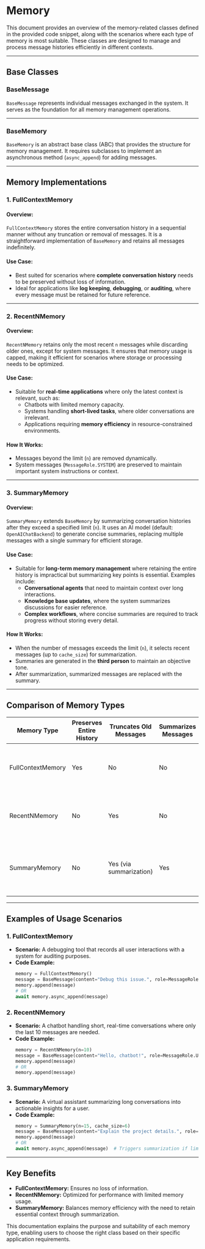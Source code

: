 # Memory

This document provides an overview of the memory-related classes defined in the provided code snippet, along with the scenarios where each type of memory is most suitable. These classes are designed to manage and process message histories efficiently in different contexts.

---

## **Base Classes**

### **BaseMessage**
`BaseMessage` represents individual messages exchanged in the system. It serves as the foundation for all memory management operations.

---

### **BaseMemory**
`BaseMemory` is an abstract base class (ABC) that provides the structure for memory management. It requires subclasses to implement an asynchronous method (`async_append`) for adding messages.

---

## **Memory Implementations**

### **1. FullContextMemory**

#### **Overview:**
`FullContextMemory` stores the entire conversation history in a sequential manner without any truncation or removal of messages. It is a straightforward implementation of `BaseMemory` and retains all messages indefinitely.

#### **Use Case:**
- Best suited for scenarios where **complete conversation history** needs to be preserved without loss of information.
- Ideal for applications like **log keeping**, **debugging**, or **auditing**, where every message must be retained for future reference.

---

### **2. RecentNMemory**

#### **Overview:**
`RecentNMemory` retains only the most recent `n` messages while discarding older ones, except for system messages. It ensures that memory usage is capped, making it efficient for scenarios where storage or processing needs to be optimized.

#### **Use Case:**
- Suitable for **real-time applications** where only the latest context is relevant, such as:
  - Chatbots with limited memory capacity.
  - Systems handling **short-lived tasks**, where older conversations are irrelevant.
  - Applications requiring **memory efficiency** in resource-constrained environments.

#### **How It Works:**
- Messages beyond the limit (`n`) are removed dynamically.
- System messages (`MessageRole.SYSTEM`) are preserved to maintain important system instructions or context.

---

### **3. SummaryMemory**

#### **Overview:**
`SummaryMemory` extends `BaseMemory` by summarizing conversation histories after they exceed a specified limit (`n`). It uses an AI model (default: `OpenAIChatBackend`) to generate concise summaries, replacing multiple messages with a single summary for efficient storage.

#### **Use Case:**
- Suitable for **long-term memory management** where retaining the entire history is impractical but summarizing key points is essential. Examples include:
  - **Conversational agents** that need to maintain context over long interactions.
  - **Knowledge base updates**, where the system summarizes discussions for easier reference.
  - **Complex workflows**, where concise summaries are required to track progress without storing every detail.

#### **How It Works:**
- When the number of messages exceeds the limit (`n`), it selects recent messages (up to `cache_size`) for summarization.
- Summaries are generated in the **third person** to maintain an objective tone.
- After summarization, summarized messages are replaced with the summary.

---

## **Comparison of Memory Types**

| **Memory Type**       | **Preserves Entire History** | **Truncates Old Messages** | **Summarizes Messages** | **Best For**                                                                 |
|------------------------|-----------------------------|----------------------------|--------------------------|------------------------------------------------------------------------------|
| FullContextMemory      | Yes                         | No                         | No                       | Applications requiring complete logs or full conversation tracking.         |
| RecentNMemory          | No                          | Yes                        | No                       | Real-time or short-lived tasks where only recent context matters.           |
| SummaryMemory          | No                          | Yes (via summarization)    | Yes                      | Long-term memory with concise summaries for maintaining key context.        |

---

## **Examples of Usage Scenarios**

### **1. FullContextMemory**
- **Scenario:** A debugging tool that records all user interactions with a system for auditing purposes.
- **Code Example:**
  ```python
  memory = FullContextMemory()
  message = BaseMessage(content="Debug this issue.", role=MessageRole.USER)
  memory.append(message)
  # OR
  await memory.async_append(message)
  ```

### **2. RecentNMemory**
- **Scenario:** A chatbot handling short, real-time conversations where only the last 10 messages are needed.
- **Code Example:**
  ```python
  memory = RecentNMemory(n=10)
  message = BaseMessage(content="Hello, chatbot!", role=MessageRole.USER)
  memory.append(message)
  # OR
  memory.append(message)
  ```

### **3. SummaryMemory**
- **Scenario:** A virtual assistant summarizing long conversations into actionable insights for a user.
- **Code Example:**
  ```python
  memory = SummaryMemory(n=15, cache_size=6)
  message = BaseMessage(content="Explain the project details.", role=MessageRole.USER)
  memory.append(message)
  # OR
  await memory.async_append(message)  # Triggers summarization if limit is exceeded.
  ```

---

## **Key Benefits**
- **FullContextMemory:** Ensures no loss of information.
- **RecentNMemory:** Optimized for performance with limited memory usage.
- **SummaryMemory:** Balances memory efficiency with the need to retain essential context through summarization.

This documentation explains the purpose and suitability of each memory type, enabling users to choose the right class based on their specific application requirements.